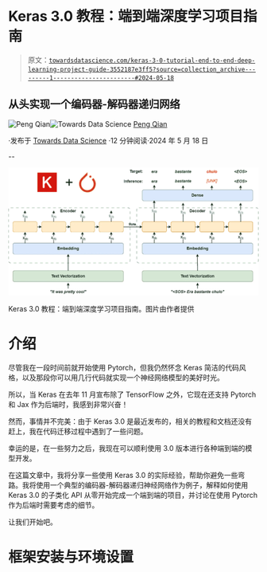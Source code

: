 # Keras 3.0 教程：端到端深度学习项目指南

> 原文：[`towardsdatascience.com/keras-3-0-tutorial-end-to-end-deep-learning-project-guide-3552187e3ff5?source=collection_archive---------1-----------------------#2024-05-18`](https://towardsdatascience.com/keras-3-0-tutorial-end-to-end-deep-learning-project-guide-3552187e3ff5?source=collection_archive---------1-----------------------#2024-05-18)

## 从头实现一个编码器-解码器递归网络

[](https://qtalen.medium.com/?source=post_page---byline--3552187e3ff5--------------------------------)![Peng Qian](https://qtalen.medium.com/?source=post_page---byline--3552187e3ff5--------------------------------)[](https://towardsdatascience.com/?source=post_page---byline--3552187e3ff5--------------------------------)![Towards Data Science](https://towardsdatascience.com/?source=post_page---byline--3552187e3ff5--------------------------------) [Peng Qian](https://qtalen.medium.com/?source=post_page---byline--3552187e3ff5--------------------------------)

·发布于 [Towards Data Science](https://towardsdatascience.com/?source=post_page---byline--3552187e3ff5--------------------------------) ·12 分钟阅读·2024 年 5 月 18 日

--

![](img/fe4279573dca9dad3407a1ca9b80136c.png)

Keras 3.0 教程：端到端深度学习项目指南。图片由作者提供

# 介绍

尽管我在一段时间前就开始使用 Pytorch，但我仍然怀念 Keras 简洁的代码风格，以及那段你可以用几行代码就实现一个神经网络模型的美好时光。

所以，当 Keras 在去年 11 月宣布除了 TensorFlow 之外，它现在还支持 Pytorch 和 Jax 作为后端时，我感到非常兴奋！

然而，事情并不完美：由于 Keras 3.0 是最近发布的，相关的教程和文档还没有赶上，我在代码迁移过程中遇到了一些问题。

幸运的是，在一些努力之后，我现在可以顺利使用 3.0 版本进行各种端到端的模型开发。

在这篇文章中，我将分享一些使用 Keras 3.0 的实际经验，帮助你避免一些弯路。我将使用一个典型的编码器-解码器递归神经网络作为例子，解释如何使用 Keras 3.0 的子类化 API 从零开始完成一个端到端的项目，并讨论在使用 Pytorch 作为后端时需要考虑的细节。

让我们开始吧。

# 框架安装与环境设置

